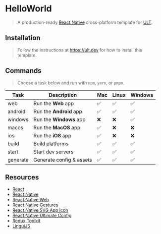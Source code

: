 # HelloWorld

> A production-ready [React Native](https://reactnative.dev) cross-platform template for [ULT](https://ult.dev).


## Installation

> Follow the instructions at https://ult.dev for how to install this template.


## Commands

> Choose a task below and run with `npm`, `yarn`, or `pnpm`.

| Task      | Description                        | Mac | Linux | Windows |
| ----------| -----------------------------------|-----|-------|---------|
| web       | Run the __Web__ app                |  ✅ |   ✅   |    ✅   |
| android   | Run the __Android__ app            |  ✅ |   ✅   |    ✅   |
| windows   | Run the __Windows__ app            |  ❌ |   ❌   |    ✅   |
| macos     | Run the __MacOS__ app              |  ✅ |   ❌   |    ❌   |
| ios       | Run the __iOS__ app                |  ✅ |   ❌   |    ❌   |
| build     | Build platforms                    |  ✅ |   ✅   |    ✅   |
| start     | Start dev servers                  |  ✅ |   ✅   |    ✅   |
| generate  | Generate config & assets           |  ✅ |   ✅   |    ✅   |


## Resources
- [React](https://reactjs.org/docs/getting-started.html)
- [React Native](https://reactnative.dev/docs/getting-started)
- [React Native Web](https://necolas.github.io/react-native-web/docs)
- [React Native Gestures](https://docs.swmansion.com/react-native-gesture-handler/docs)
- [React Native SVG App Icon](https://github.com/aeirola/react-native-svg-app-icon)
- [React Native Ultimate Config](https://github.com/maxkomarychev/react-native-ultimate-config)
- [Redux Toolkit](https://redux-toolkit.js.org/introduction/getting-started)
- [LinguiJS](https://lingui.js.org/)

